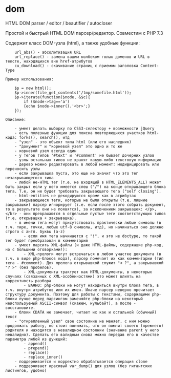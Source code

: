 # dom

HTML DOM parser / editor / beautifier / autocloser

Простой и быстрый HTML DOM парсер/редактор.
Совместим с PHP 7.3
	
Содержит класс DOM-узла (html), а также удобные функции:
	
		url_abs() - абсолютизация URL
		url_replace() - замена вашим колбеком голых доменов и URL в тексте, находящихся вне href-атрибутов
		cu_download() - скачивание страниц с приемом заголовка Content-Type
	
	Пример использования:
	
		$p = new html();
		$p->inner(file_get_contents('/tmp/somefile.html'));
		$p->iterate(function($node, &$c){
			if ($node->tag=='a')
			{echo $node->inner().'<br>';}
		});
		
	Описание:
	
		- умеет делать выборку по CSS3-селектору + возможности jQuery
		- есть полезные функции для поиска повторяющихся участков html-кода: forks(), search(), итд
		- "узел" - это объект типа html (или его наследник)
		- "документ" и "корневой узел" это одно и то же
		- корневой узел всегда один
		- у тегов типов '#text' и '#comment' не бывает дочерних узлов
		- узлы остальных типов не хранят какую-либо текстовую информацию
		- дерево можно редактировать в любой момент: модифицировать или переносить узлы
		- если закрывашка пуста, это еще не значит что это тег незакрывающегося типа
		- любой не-HTML тег (т.е. не входящий в HTML_ELEMENTS_ALL) может быть закрыт если у него имеется слеш ("/") на конце открывающего блока тега. Т.е. он не будет требовать закрывающего тега ("self closing").
		- html-entities не декодируются кроме как в атрибутах
		- закрывающиеся теги, которые не были открыты (т.е. лишние закрывашки) парсер игнорирует (т.е. если после этого собрать документ, то в результате они не появятся), за исключением закрывашек: </p>, </br> - они преврашаются в отдельные пустые теги соответствующих типов (т.е. открывашка + закрывашка).
		- в имени тега могут присутствовать практически любые символы (в т.ч. тире, точки, любые utf-8 символы, итд), но начинаться оно должно строго с англ. буквы (a-z)
			- если имя тега начинается с "!", и это не doctype, то такой тег будет преобразован в комментарий
		- умеет парсить XML-файлы (и даже HTML-файлы, содержащие php-код, но с большими оговорками!):
			- XML-прологи могут встречаться в любом участке документа (в т.ч. в виде php-блоков кода), парсер помечает их как комментарии (тип тега - #comment). Для пролога открывашкой служит "< ?", а закрывашкой "? >" (без пробелов).
			- XML-документы трактует как HTML-документы, в некоторых случаях (связанных с XML-особенностями) это может влиять на корректность разбора
			- ВАЖНО: php-блоки не могут находиться внутри блока тега, в т.ч. внутри атрибутов или их имен. Иначе парсер неверно прочитает структуру документа. Поэтому для работы с текстами, содержащими php-блоки лучше перед парсингом заменяйте php-блоки на некоторый неиспользуемый ASCII-символ (скажем, нульбайт), а после - восстановите. 
		- блоки CDATA не замечает, читает их как и остальной (обычный) текст
		- "открепленный узел" свое состояние не меняет, с ним можно продолжать работу, но стоит понимать, что он помнит своего (прежнего) родителя и находится в невалидном состоянии (значение parent у него невалидно). Сделать его валидным снова можно передав его в качестве параметра любой из функций:
			- append()
			- prepend()
			- replace()
			- replace_inner()
		- поддерживается и корректно обрабатывается операция clone
		- поддерживает красивый var_dump() для узлов (без гигантских листингов, удобно)
